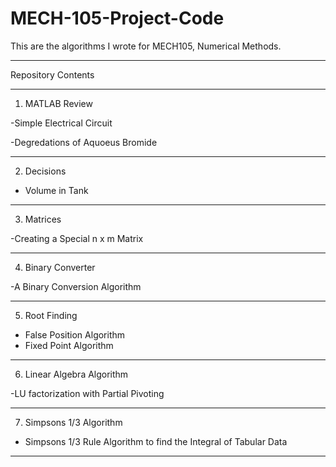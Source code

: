 # MECH-105-Project-Code

This are the algorithms I wrote for MECH105, Numerical Methods. 

---

Repository Contents

---

1. MATLAB Review

  -Simple Electrical Circuit

  -Degredations of Aquoeus Bromide
  
---

2. Decisions
 
  - Volume in Tank 
---

3. Matrices 

  -Creating a Special n x m Matrix
  
---
  
4. Binary Converter

  -A Binary Conversion Algorithm

---
5. Root Finding

  - False Position Algorithm
  - Fixed Point Algorithm

---
6. Linear Algebra Algorithm

  -LU factorization with Partial Pivoting

---
7. Simpsons 1/3 Algorithm

  - Simpsons 1/3 Rule Algorithm to find the Integral of Tabular Data 
---
